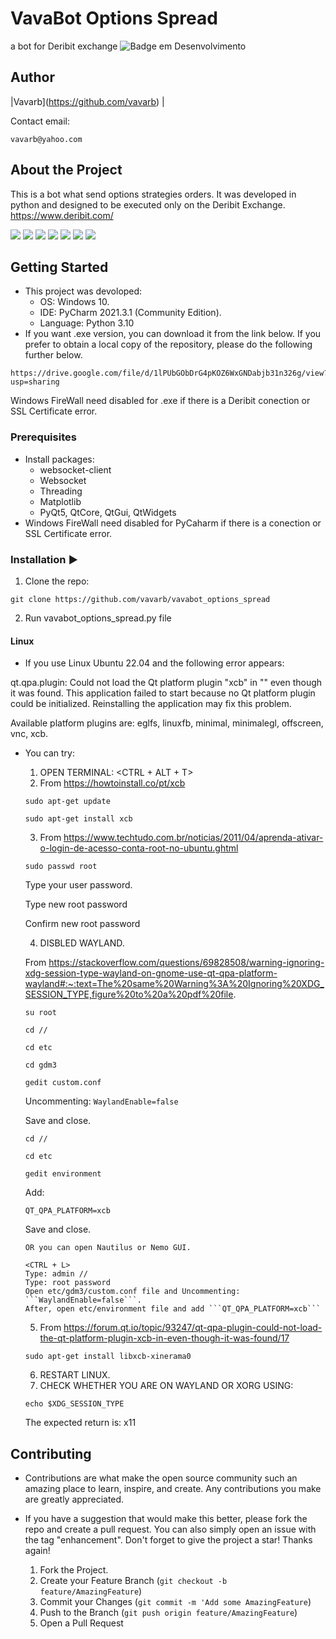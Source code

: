 # VavaBot Options Spread
a bot for Deribit exchange 
![Badge em Desenvolvimento](http://img.shields.io/static/v1?label=STATUS&message=EM%20DESENVOLVIMENTO&color=GREEN&style=for-the-badge)

## Author
|Vavarb</sub>](https://github.com/vavarb) | 

Contact email:
```
vavarb@yahoo.com
```

## About the Project
This is a bot what send options strategies orders. It was developed in python and designed to be executed only on the Deribit Exchange.
  https://www.deribit.com/

<img src = 'https://github.com/vavarb/vavabot_options_spread/blob/ad2b1f500d2846dc9af0796e32d63adc2ee30824/img/img1.PNG'>
<img src = 'https://github.com/vavarb/vavabot_options_spread/blob/9340cb76558bdc7f3faae18390a04143c248f71d/img/img2.PNG'>
<img src = 'https://github.com/vavarb/vavabot_options_spread/blob/9340cb76558bdc7f3faae18390a04143c248f71d/img/img3.PNG'>
<img src = 'https://github.com/vavarb/vavabot_options_spread/blob/9340cb76558bdc7f3faae18390a04143c248f71d/img/img4.PNG'>
<img src = 'https://github.com/vavarb/vavabot_options_spread/blob/9340cb76558bdc7f3faae18390a04143c248f71d/img/img5.PNG'>
<img src = 'https://github.com/vavarb/vavabot_options_spread/blob/9340cb76558bdc7f3faae18390a04143c248f71d/img/img6.PNG'>
<img src = 'https://github.com/vavarb/vavabot_options_spread/blob/9340cb76558bdc7f3faae18390a04143c248f71d/img/img7.PNG'>

## Getting Started
- This project was devoloped:
  - OS: Windows 10.
  - IDE: PyCharm 2021.3.1 (Community Edition).
  - Language: Python 3.10
- If you want .exe version, you can download it from the link below. If you prefer to obtain a local copy of the 
repository, please do the following further below.
```
https://drive.google.com/file/d/1lPUbGObDrG4pKOZ6WxGNDabjb31n326g/view?usp=sharing
```
Windows FireWall need disabled for .exe if there is a Deribit conection or SSL Certificate error.

### Prerequisites
- Install packages:
   - websocket-client
   - Websocket
   - Threading
   - Matplotlib
   - PyQt5, QtCore, QtGui, QtWidgets
- Windows FireWall need disabled for PyCaharm if there is a conection or SSL Certificate error.

### Installation :arrow_forward:
  1. Clone the repo:
```
git clone https://github.com/vavarb/vavabot_options_spread
```
  2. Run vavabot_options_spread.py file

#### Linux
- If you use Linux Ubuntu 22.04 and the following error appears:

qt.qpa.plugin: Could not load the Qt platform plugin "xcb" in "" even though it was found.
This application failed to start because no Qt platform plugin could be initialized. Reinstalling the application may fix this problem.

Available platform plugins are: eglfs, linuxfb, minimal, minimalegl, offscreen, vnc, xcb.

- You can try:
  1. OPEN TERMINAL: <CTRL + ALT + T>
  2. From https://howtoinstall.co/pt/xcb

  ```
  sudo apt-get update
  ```

  ```
  sudo apt-get install xcb
  ```

  3. From https://www.techtudo.com.br/noticias/2011/04/aprenda-ativar-o-login-de-acesso-conta-root-no-ubuntu.ghtml

  ```
  sudo passwd root
  ```

  Type your user password.

  Type new root password

  Confirm new root password

  4. DISBLED WAYLAND. 

  From https://stackoverflow.com/questions/69828508/warning-ignoring-xdg-session-type-wayland-on-gnome-use-qt-qpa-platform-wayland#:~:text=The%20same%20Warning%3A%20Ignoring%20XDG_SESSION_TYPE,figure%20to%20a%20pdf%20file.
  
  ```
  su root
  ```

  ```
  cd //
  ```

  ```
  cd etc
  ```

  ```
  cd gdm3
  ```

  ```
  gedit custom.conf
  ```

  Uncommenting: ```WaylandEnable=false```

  Save and close.

  ```
  cd //
  ```

  ```
  cd etc
  ```

  ```
  gedit environment
  ```

  Add: 
  ```
  QT_QPA_PLATFORM=xcb
  ```

  Save and close.

    ```
    OR you can open Nautilus or Nemo GUI. 

    <CTRL + L>  
    Type: admin //
    Type: root password         
    Open etc/gdm3/custom.conf file and Uncommenting: ```WaylandEnable=false```.
    After, open etc/environment file and add ```QT_QPA_PLATFORM=xcb```
  ```
  

  5. From https://forum.qt.io/topic/93247/qt-qpa-plugin-could-not-load-the-qt-platform-plugin-xcb-in-even-though-it-was-found/17

  ```
  sudo apt-get install libxcb-xinerama0
  ```

  6. RESTART LINUX.
  7. CHECK WHETHER YOU ARE ON WAYLAND OR XORG USING:
  ```
  echo $XDG_SESSION_TYPE
  ```
  The expected return is: x11

## Contributing
- Contributions are what make the open source community such an amazing place to learn, inspire, and create. Any contributions you make are greatly appreciated.

- If you have a suggestion that would make this better, please fork the repo and create a pull request. You can also simply open an issue with the tag "enhancement". Don't forget to give the project a star! Thanks again!

  1. Fork the Project.
  2. Create your Feature Branch (````git checkout -b feature/AmazingFeature````)
  3. Commit your Changes (````git commit -m 'Add some AmazingFeature````)
  4. Push to the Branch (````git push origin feature/AmazingFeature````)
  5. Open a Pull Request